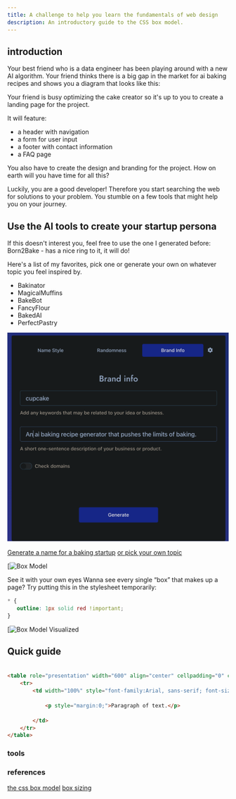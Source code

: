 ```yaml
---
title: A challenge to help you learn the fundamentals of web design
description: An introductory guide to the CSS box model.
---
```


## introduction

Your best friend who is a data engineer has been playing around with a new AI algorithm. Your friend thinks there is a big gap in the market for ai baking recipes and shows you a diagram that looks like this:

Your friend is busy optimizing the cake creator so it's up to you to create a landing page for the project.

It will feature:

- a header with navigation
- a form for user input
- a footer with contact information
- a FAQ page

You also have to create the design and branding for the project.
How on earth will you have time for all this?

Luckily, you are a good developer! Therefore you start searching the web for solutions to your problem. You stumble on a few tools that might help you on your journey.

## Use the AI tools to create your startup persona

If this doesn't interest you, feel free to use the one I generated before:
Born2Bake - has a nice ring to it, it will do!

Here's a list of my favorites, pick one or generate your own on whatever topic you feel inspired by.

- Bakinator
- MagicalMuffins
- BakeBot
- FancyFlour
- BakedAI
- PerfectPastry

![AI name generation](../../../assets/ai-naming.png)

[Generate a name for a baking startup](https://namelix.com/app/?keywords=cupcake)
[or pick your own topic](https://namelix.com/)

[![Box Model](https://i0.wp.com/css-tricks.com/wp-content/uploads/2021/02/thebox.png?w=570&ssl=1)

See it with your own eyes
Wanna see every single “box” that makes up a page? Try putting this in the stylesheet temporarily:

```css
* {
   outline: 1px solid red !important;
}
```

[![Box Model Visualized](https://i0.wp.com/css-tricks.com/wp-content/uploads/2021/02/all-is-a-box.jpg?w=570&ssl=1)

## Quick guide

```html

<table role="presentation" width="600" align="center" cellpadding="0" cellspacing="0" border="0">
    <tr>
        <td width="100%" style="font-family:Arial, sans-serif; font-size:16px; line-height:1.5em; color:#333333; padding:2em; background-color:#e4e4e4;">

            <p style="margin:0;">Paragraph of text.</p>

        </td>
    </tr>
</table>

```

### tools

### references

[the css box model](https://css-tricks.com/the-css-box-model/)
[box sizing](https://css-tricks.com/almanac/properties/b/box-sizing/)

